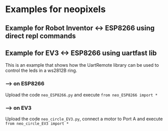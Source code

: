 # Examples for neopixels

## Example for Robot Inventor <-> ESP8266 using direct repl commands

## Example for EV3 <-> ESP8266 using uartfast lib

This is an example that shows how the UartRemote library can be used to control the leds in a ws2812B ring. 

### --> on ESP8266
Upload the code `neo_ESP8266.py` and execute
```from neo_ESP8266 import *```
### --> on EV3
Upload the code `neo_circle_EV3.py`, connect a motor to Port A and execute
```from neo_circle_EV3 import *```

